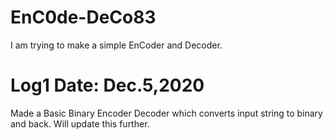 # EnC0de-DeCo83

I am trying to make a simple EnCoder and Decoder.

# Log1 Date: Dec.5,2020
Made a Basic Binary Encoder Decoder which converts
input string to binary and back. Will update this further.

